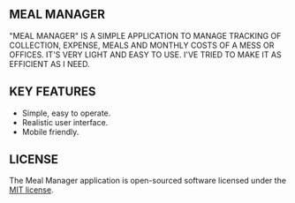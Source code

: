 ## MEAL MANAGER

"MEAL MANAGER" IS A SIMPLE APPLICATION TO MANAGE TRACKING OF COLLECTION, EXPENSE, MEALS AND MONTHLY COSTS OF A MESS OR OFFICES. IT'S VERY LIGHT AND EASY TO USE. I'VE TRIED TO MAKE IT AS EFFICIENT AS I NEED.
 
## KEY FEATURES

- Simple, easy to operate.
- Realistic user interface.
- Mobile friendly.

## LICENSE

The Meal Manager application is open-sourced software licensed under the [MIT license](https://opensource.org/licenses/MIT).
